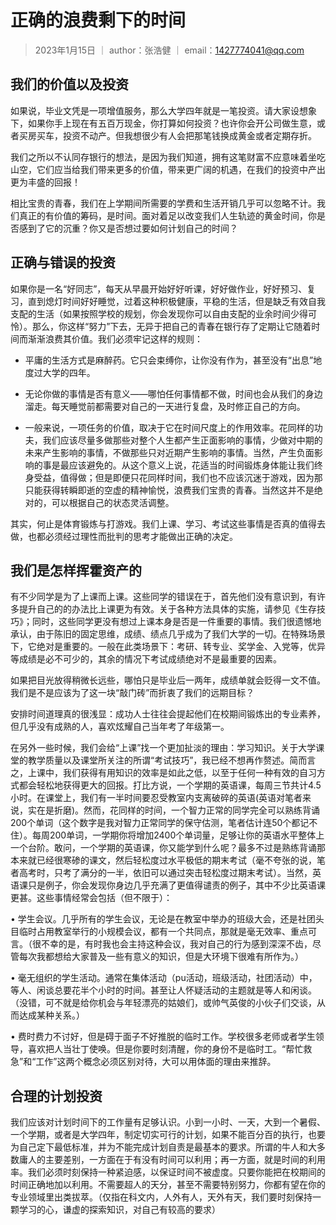# 正确的浪费剩下的时间

> 2023年1月15日 ｜ author：张浩健 ｜ email：1427774041@qq.com

## 我们的价值以及投资
如果说，毕业文凭是一项增值服务，那么大学四年就是一笔投资。请大家设想象下，如果你手上现在有五百万现金，你打算如何投资？也许你会开公司做生意，或者买房买车，投资不动产。但我想很少有人会把那笔钱换成黄金或者定期存折。

我们之所以不认同存银行的想法，是因为我们知道，拥有这笔财富不应意味着坐吃山空，它们应当给我们带来更多的价值，带来更广阔的机遇，在我们的投资中产出更为丰盛的回报！

相比宝贵的青春，我们在上学期间所需要的学费和生活开销几乎可以忽略不计。我们真正的有价值的筹码，是时间。面对着足以改变我们人生轨迹的黄金时间，你是否感到了它的沉重？你又是否想过要如何计划自己的时间？

## 正确与错误的投资

如果你是一名“好同志”，每天从早晨开始好好听课，好好做作业，好好预习、复习，直到熄灯时间好好睡觉，过着这种积极健康，平稳的生活，但是缺乏有效自我支配的生活（如果按照学校的规划，你会发现你可以自由支配的业余时间少得可怜）。那么，你这样“努力”下去，无异于把自己的青春在银行存了定期让它随着时间而渐渐浪费其价值。我们必须牢记这样的规则：

- 平庸的生活方式是麻醉药。它只会束缚你，让你没有作为，甚至没有“出息”地度过大学的四年。

- 无论你做的事情是否有意义——哪怕任何事情都不做，时间也会从我们的身边溜走。每天睡觉前都需要对自己的一天进行复盘，及时修正自己的方向。

- 一般来说，一项任务的价值，取决于它在时间尺度上的作用效率。花同样的功夫，我们应该尽量多做那些对整个人生都产生正面影响的事情，少做对中期的未来产生影响的事情，不做那些只对近期产生影响的事情。当然，产生负面影响的事是最应该避免的。从这个意义上说，花适当的时间锻炼身体能让我们终身受益，值得做；但是即便只花同样时间，我们也不应该沉迷于游戏，因为那只能获得转瞬即逝的空虚的精神愉悦，浪费我们宝贵的青春。当然这并不是绝对的，可以根据自己的状态灵活调整。

其实，何止是体育锻炼与打游戏。我们上课、学习、考试这些事情是否真的值得去做，也都必须经过理性而批判的思考才能做出正确的决定。

## 我们是怎样挥霍资产的

有不少同学是为了上课而上课。这些同学的错误在于，首先他们没有意识到，有许多提升自己的的办法比上课更为有效。关于各种方法具体的实施，请参见《生存技巧》；同时，这些同学更没有想过上课本身是否是一件重要的事情。我们很遗憾地承认，由于陈旧的固定思维，成绩、绩点几乎成为了我们大学的一切。在特殊场景下，它绝对是重要的。一般在此类场景下：考研、转专业、奖学金、入党等，优异等成绩是必不可少的，其余的情况下考试成绩绝对不是最重要的因素。

如果把目光放得稍微长远些，哪怕只是毕业后一两年，成绩单就会贬得一文不值。我们是不是应该为了这一块“敲门砖”而折衷了我们的远期目标？

安排时间道理真的很浅显：成功人士往往会提起他们在校期间锻炼出的专业素养，但几乎没有成熟的人，喜欢炫耀自己当年考了年级第一。

在另外一些时候，我们会给“上课”找一个更加扯淡的理由：学习知识。关于大学课堂的教学质量以及课堂所关注的所谓“考试技巧”，我已经不想再作赘述。简而言之，上课中，我们获得有用知识的效率是如此之低，以至于任何一种有效的自习方式都会轻松地获得更大的回报。打比方说，一个学期的英语课，每周三节共计4.5小时。在课堂上，我们有一半时间要忍受教室内支离破碎的英语(英语对笔者来说，实在是折磨)。然而，花同样的时间，一个智力正常的同学完全可以熟练背诵200个单词（这个数字是我对智力正常同学的保守估测，笔者估计连50个都记不住）。每周200单词，一学期你将增加2400个单词量，足够让你的英语水平整体上一个台阶。敢问，一个学期的英语课，你又能学到什么呢？最多不过是熟练背诵那本来就已经很寒碜的课文，然后轻松度过水平极低的期末考试（毫不夸张的说，笔者高考时，只考了满分的一半，依旧可以通过突击轻松度过期末考试）。当然，英语课只是例子，你会发现你身边几乎充满了更值得谴责的例子，其中不少比英语课更甚。这些事情经常会包括（但不限于）：

• 学生会议。几乎所有的学生会议，无论是在教室中举办的班级大会，还是社团头目临时占用教室举行的小规模会议，都有一个共同点，那就是毫无效率、重点可言。（很不幸的是，有时我也会主持这种会议，我对自己的行为感到深深不齿，尽管每次我都想给大家普及一些有意义的知识，但是大环境下很难有所作为。）

• 毫无组织的学生活动。通常在集体活动（pu活动，班级活动，社团活动）中，等人、闲谈总要花半个小时的时间。甚至让人怀疑活动的主题就是等人和闲谈。（没错，可不就是给你机会与年轻漂亮的姑娘们，或帅气英俊的小伙子们交谈，从而达成某种关系。）

• 费时费力不讨好，但是碍于面子不好推脱的临时工作。学校很多老师或者学生领导，喜欢把人当壮丁使唤。但是你要时刻清醒，你的身份不是临时工。“帮忙救急”和“工作”这两个概念必须区别对待，大可以用体面的理由来推辞。

## 合理的计划投资

我们应该对计划时间下的工作量有足够认识。小到一小时、一天，大到一个暑假、一个学期，或者是大学四年，制定切实可行的计划，如果不能百分百的执行，也要为自己定下最低标准，并为不能完成计划自责是最基本的要求。所谓的牛人和大多数庸人的主要差别，一方面在于有没有时间可以利用；再一方面，就是时间的利用率。我们必须时刻保持一种紧迫感，以保证时间不被虚度。只要你能把在校期间的时间正确地加以利用。不需要超人的天分，甚至不需要特别努力，你都有望在你的专业领域里出类拔萃。（仅指在科文内，人外有人，天外有天，我们要时刻保持一颗学习的心，谦虚的探索知识，对自己有较高的要求）
